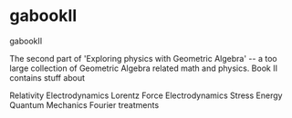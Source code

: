 # gabookII
gabookII

The second part of 'Exploring physics with Geometric Algebra' -- a too large collection of Geometric Algebra related math and physics.  Book II contains stuff about

   Relativity
   Electrodynamics
   Lorentz Force
   Electrodynamics Stress Energy
   Quantum Mechanics
   Fourier treatments

